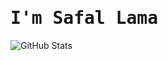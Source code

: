 # <samp>I'm **Safal Lama**</samp>
![GitHub Stats](https://github-readme-stats.vercel.app/api?username=happilli&theme=midnight-purple&show_icons=true&hide_border=true&count_private=false)

